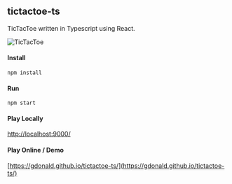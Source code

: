 ## tictactoe-ts

TicTacToe written in Typescript using React.

![TicTacToe](https://raw.githubusercontent.com/gdonald/tictactoe-ts/main/ss.png, "TicTacToe")

#### Install

``
npm install
``

#### Run

``
npm start
``

#### Play Locally

[http://localhost:9000/](http://localhost:9000/)

#### Play Online / Demo

[https://gdonald.github.io/tictactoe-ts/](https://gdonald.github.io/tictactoe-ts/)
